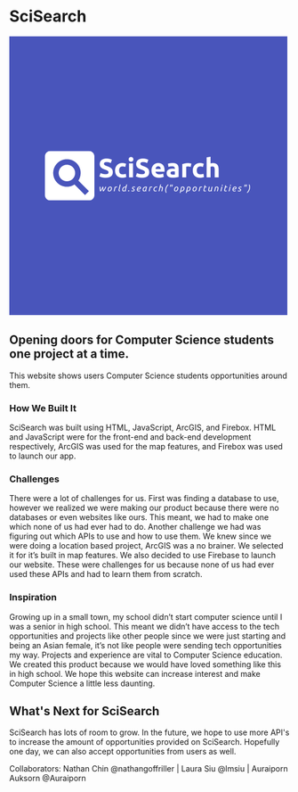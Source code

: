 # SciSearch

<img src='SciSearch Logo.png' title='SciSearch Logo' width='' alt='Logo' />

## Opening doors for Computer Science students one project at a time. 
This website shows users Computer Science students opportunities around them.

### How We Built It
SciSearch was built using HTML, JavaScript, ArcGIS, and Firebox. HTML and JavaScript were for the front-end and back-end development respectively, ArcGIS was used for the map features, and Firebox was used to launch our app. 

### Challenges
There were a lot of challenges for us. First was finding a database to use, however we realized we were making our product because there were no databases or even websites like ours. This meant, we had to make one which none of us had ever had to do. Another challenge we had was figuring out which APIs to use and how to use them. We knew since we were doing a location based project, ArcGIS was a no brainer. We selected it for it’s built in map features. We also decided to use Firebase to launch our website. These were challenges for us because none of us had ever used these APIs and had to learn them from scratch. 

### Inspiration
Growing up in a small town, my school didn’t start computer science until I was a senior in high school. This meant we didn’t have access to the tech opportunities and projects like other people since we were just starting and being an Asian female, it’s not like people were sending tech opportunities my way. Projects and experience are vital to Computer Science education. We created this product because we would have loved something like this in high school. We hope this website can increase interest and make Computer Science a little less daunting.

## What's Next for SciSearch
SciSearch has lots of room to grow. In the future, we hope to use more API's to increase the amount of opportunities provided on SciSearch. Hopefully one day, we can also accept opportunities from users as well.

Collaborators:
Nathan Chin @nathangoffriller |
Laura Siu @lmsiu |
Auraiporn Auksorn @Auraiporn
